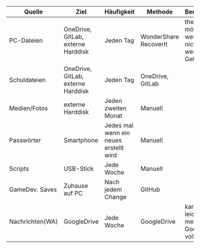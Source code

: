 | Quelle            | Ziel                                             | Häufigkeit                               | Methode                         | Bemerkungen       |
|----------------   |--------------------------------------------------|------------------------------------------|---------------------------------|-------------------|
| PC-Dateien        | OneDrive, GitLab, externe Harddisk               | Jeden Tag                                | WonderShare RecoverIt           | theoretisch möglich werde es aber nicht machen wegen Geldmangel |
| Schuldateien      | OneDrive, GitLab, externe Harddisk               | Jeden Tag                                | OneDrive, GitLab                |                   |
| Medien/Fotos      | externe Harddisk                                 | Jeden zweiten Monat                      | Manuell                         |                   |
| Passwörter        | Smartphone                                       | Jedes mal wenn ein neues   erstellt wird | Manuell                         |                   |
| Scripts           | USB-Stick                                        | Jede Woche                               | Manuell                         |                   |
| GameDev. Saves    | Zuhause auf PC                                   | Nach jedem Change                        | GitHub                          |                   |
| Nachrichten(WA)   | GoogleDrive                                      | Jede Woche                               | GoogleDrive                     | kann ich leider nicht mehr, da mein GoogleDrive voll ist.                   |